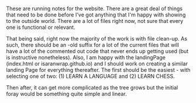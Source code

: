 
These are running notes for the website. There are a great deal of things that need to be done before I've got anything that I'm happy with showing to the outside world. There are a lot of files right now, not sure that every one is functional or relevant.

That being said, right now the majority of the work is with file clean-up. As such, there should be an -old suffix for a lot of the current files that will have a lot of the commented out code that never ends up getting used (but is instructive nonetheless). Also, I am happy with the landingPage (index.html or isaranwrap.github.io) and I should work on creating a similar landing Page for everything thereafter. The first should be the easiest - with selecting one of two: (1) LEARN A LANGUAGE and (2) LEARN CHESS.

Then after, it can get more complicated as the tree grows but the initial foray would be something quite simple and linear. 
